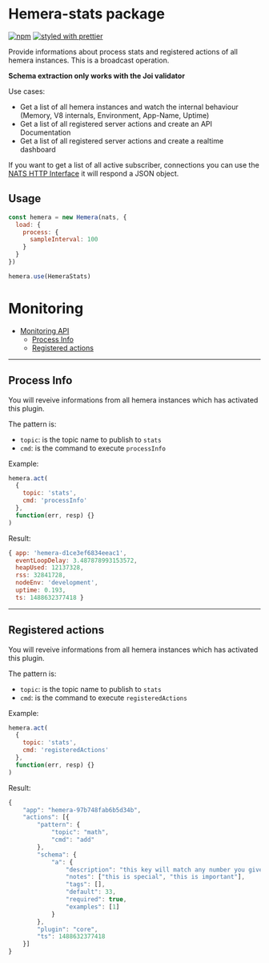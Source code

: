 # Hemera-stats package

[![npm](https://img.shields.io/npm/v/hemera-stats.svg?maxAge=3600)](https://www.npmjs.com/package/hemera-stats)
[![styled with prettier](https://img.shields.io/badge/styled_with-prettier-ff69b4.svg)](#badge)

Provide informations about process stats and registered actions of all hemera instances. This is a broadcast operation.

**Schema extraction only works with the Joi validator**

Use cases:

* Get a list of all hemera instances and watch the internal behaviour (Memory, V8 internals, Environment, App-Name, Uptime)
* Get a list of all registered server actions and create an API Documentation
* Get a list of all registered server actions and create a realtime dashboard

If you want to get a list of all active subscriber, connections you can use the [NATS HTTP Interface](http://nats.io/documentation/server/gnatsd-monitoring/) it will respond a JSON object.

## Usage

```js
const hemera = new Hemera(nats, {
  load: {
    process: {
      sampleInterval: 100
    }
  }
})

hemera.use(HemeraStats)
```

# Monitoring

* [Monitoring API](#monitoring-api)
  * [Process Info](#process-info)
  * [Registered actions](#registered-actions)

---

## Process Info

You will reveive informations from all hemera instances which has activated this plugin.

The pattern is:

* `topic`: is the topic name to publish to `stats`
* `cmd`: is the command to execute `processInfo`

Example:

```js
hemera.act(
  {
    topic: 'stats',
    cmd: 'processInfo'
  },
  function(err, resp) {}
)
```

Result:

```js
{ app: 'hemera-d1ce3ef6834eeac1',
  eventLoopDelay: 3.487878993153572,
  heapUsed: 12137328,
  rss: 32841728,
  nodeEnv: 'development',
  uptime: 0.193,
  ts: 1488632377418 }
```

---

## Registered actions

You will reveive informations from all hemera instances which has activated this plugin.

The pattern is:

* `topic`: is the topic name to publish to `stats`
* `cmd`: is the command to execute `registeredActions`

Example:

```js
hemera.act(
  {
    topic: 'stats',
    cmd: 'registeredActions'
  },
  function(err, resp) {}
)
```

Result:

```js
{
    "app": "hemera-97b748fab6b5d34b",
    "actions": [{
        "pattern": {
            "topic": "math",
            "cmd": "add"
        },
        "schema": {
            "a": {
                "description": "this key will match any number you give it",
                "notes": ["this is special", "this is important"],
                "tags": [],
                "default": 33,
                "required": true,
                "examples": [1]
            }
        },
        "plugin": "core",
        "ts": 1488632377418
    }]
}
```
